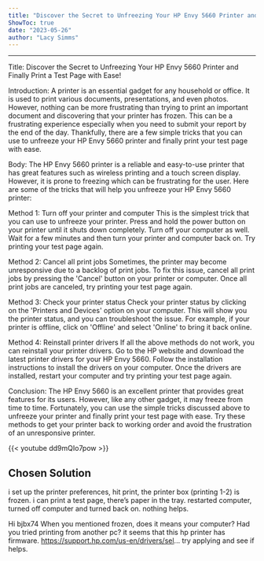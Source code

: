 ```yaml
---
title: "Discover the Secret to Unfreezing Your HP Envy 5660 Printer and Finally Print a Test Page with Ease!"
ShowToc: true 
date: "2023-05-26"
author: "Lacy Simms"
---
```

*****
Title: Discover the Secret to Unfreezing Your HP Envy 5660 Printer and Finally Print a Test Page with Ease!

Introduction:
A printer is an essential gadget for any household or office. It is used to print various documents, presentations, and even photos. However, nothing can be more frustrating than trying to print an important document and discovering that your printer has frozen. This can be a frustrating experience especially when you need to submit your report by the end of the day. Thankfully, there are a few simple tricks that you can use to unfreeze your HP Envy 5660 printer and finally print your test page with ease.

Body:
The HP Envy 5660 printer is a reliable and easy-to-use printer that has great features such as wireless printing and a touch screen display. However, it is prone to freezing which can be frustrating for the user. Here are some of the tricks that will help you unfreeze your HP Envy 5660 printer:

Method 1: Turn off your printer and computer
This is the simplest trick that you can use to unfreeze your printer. Press and hold the power button on your printer until it shuts down completely. Turn off your computer as well. Wait for a few minutes and then turn your printer and computer back on. Try printing your test page again.

Method 2: Cancel all print jobs
Sometimes, the printer may become unresponsive due to a backlog of print jobs. To fix this issue, cancel all print jobs by pressing the 'Cancel' button on your printer or computer. Once all print jobs are canceled, try printing your test page again.

Method 3: Check your printer status
Check your printer status by clicking on the 'Printers and Devices' option on your computer. This will show you the printer status, and you can troubleshoot the issue. For example, if your printer is offline, click on 'Offline' and select 'Online' to bring it back online.

Method 4: Reinstall printer drivers
If all the above methods do not work, you can reinstall your printer drivers. Go to the HP website and download the latest printer drivers for your HP Envy 5660. Follow the installation instructions to install the drivers on your computer. Once the drivers are installed, restart your computer and try printing your test page again.

Conclusion:
The HP Envy 5660 is an excellent printer that provides great features for its users. However, like any other gadget, it may freeze from time to time. Fortunately, you can use the simple tricks discussed above to unfreeze your printer and finally print your test page with ease. Try these methods to get your printer back to working order and avoid the frustration of an unresponsive printer.

{{< youtube dd9mQIo7pow >}} 



## Chosen Solution
 i set up the printer preferences, hit print, the printer box (printing 1-2) is frozen. i can print a test page, there’s paper in the tray. restarted computer, turned off computer and turned back on. nothing helps.

 Hi bjbx74
When you mentioned frozen, does it means your computer?
Had you tried printing from another pc?
it seems that this hp printer has firmware.
https://support.hp.com/us-en/drivers/sel...
try applying and see if helps.




